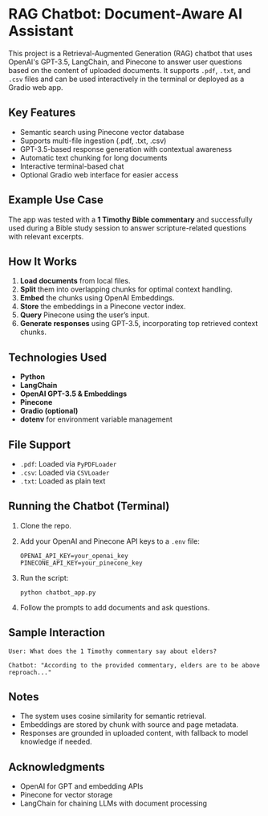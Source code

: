 # RAG Chatbot: Document-Aware AI Assistant

This project is a Retrieval-Augmented Generation (RAG) chatbot that uses OpenAI's GPT-3.5, LangChain, and Pinecone to answer user questions based on the content of uploaded documents. It supports `.pdf`, `.txt`, and `.csv` files and can be used interactively in the terminal or deployed as a Gradio web app.

## Key Features

- Semantic search using Pinecone vector database
- Supports multi-file ingestion (.pdf, .txt, .csv)
- GPT-3.5-based response generation with contextual awareness
- Automatic text chunking for long documents
- Interactive terminal-based chat
- Optional Gradio web interface for easier access

## Example Use Case

The app was tested with a **1 Timothy Bible commentary** and successfully used during a Bible study session to answer scripture-related questions with relevant excerpts.

## How It Works

1. **Load documents** from local files.
2. **Split** them into overlapping chunks for optimal context handling.
3. **Embed** the chunks using OpenAI Embeddings.
4. **Store** the embeddings in a Pinecone vector index.
5. **Query** Pinecone using the user’s input.
6. **Generate responses** using GPT-3.5, incorporating top retrieved context chunks.

## Technologies Used

- **Python**
- **LangChain**
- **OpenAI GPT-3.5 & Embeddings**
- **Pinecone**
- **Gradio (optional)**
- **dotenv** for environment variable management

## File Support

- `.pdf`: Loaded via `PyPDFLoader`
- `.csv`: Loaded via `CSVLoader`
- `.txt`: Loaded as plain text

## Running the Chatbot (Terminal)

1. Clone the repo.
2. Add your OpenAI and Pinecone API keys to a `.env` file:

   ```env
   OPENAI_API_KEY=your_openai_key
   PINECONE_API_KEY=your_pinecone_key
   ```
3. Run the script:

   ```env
   python chatbot_app.py
   ```
4. Follow the prompts to add documents and ask questions.

## Sample Interaction

```text
User: What does the 1 Timothy commentary say about elders?

Chatbot: "According to the provided commentary, elders are to be above reproach..."
```

## Notes

- The system uses cosine similarity for semantic retrieval.
- Embeddings are stored by chunk with source and page metadata.
- Responses are grounded in uploaded content, with fallback to model knowledge if needed.

## Acknowledgments

- OpenAI for GPT and embedding APIs
- Pinecone for vector storage
- LangChain for chaining LLMs with document processing
